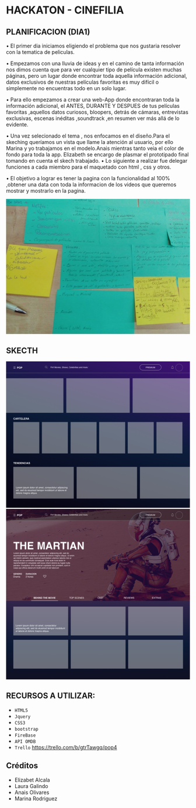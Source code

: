 # HACKATON - CINEFILIA


## PLANIFICACION (DIA1)

•	El primer dia iniciamos eligiendo el problema que nos gustaria resolver con la tematica de peliculas.

•   Empezamos con una lluvia de ideas y en el camino de tanta información nos dimos cuenta que para ver cualquier tipo de película existen  muchas páginas, pero un lugar donde encontrar toda aquella información adicional,  datos exclusivos de nuestras películas favoritas es muy difícil o simplemente no encuentras todo en un solo lugar.

•  Para ello empezamos a crear una web-App donde encontraran toda la información adicional, el ANTES, DURANTE Y DESPUES de tus películas favoritas ,aquellos datos curiosos, bloopers, detrás de cámaras, entrevistas exclusivas, escenas inéditas ,soundtrack ,en resumen ver más allá de lo evidente.

•  Una vez selecionado el tema , nos enfocamos en el diseño.Para el skeching queríamos un vista que llame la atención al usuario, por ello Marina y yo trabajamos en el modelo.Anais mientras tanto veia el color de fondo para toda la app. Elizabeth se encargo de plasmar el prototipado final tomando en cuenta el skech trabajado.
•  Lo siguiente a realizar fue delegar funciones a cada miembro para el maquetado con html , css y otros.

•  El objetivo a lograr es tener la pagina con la funcionalidad al 100% ,obtener una data con toda la informacion de los videos que queremos mostrar y mostrarlo en la pagina.

![home](assets/images/tex.jpg)

## SKECTH

![home](assets/images/vista_home.png)
![pelicula](assets/images/vista_pelicula.png)

## RECURSOS A UTILIZAR:

- `HTML5` 
- `Jquery` 
- `CSS3` 
- `bootstrap`
- `FireBase`
- `API OMDB`
- `Trello` https://trello.com/b/gtrTawgq/pop4

##  Créditos
* Elizabet Alcala
* Laura Galindo
* Anais Olivares
* Marina Rodriguez